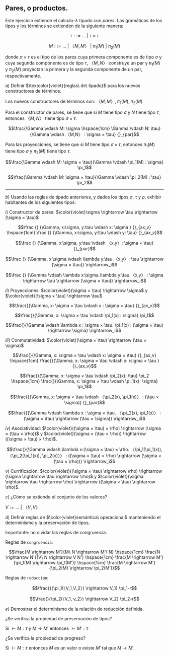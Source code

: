 Pares, o productos.
---

Este ejercicio extiende el cálculo-$\lambda$ tipado con $pares$. Las gramáticas de los tipos y los términos se extienden de la siguiente manera:

```math
\tau ::=\ ...\ |\ \tau × \tau
```
```math
M ::=\ ...\ |\ 〈M,M〉\ |\ \pi_1 (M)\ |\ \pi_2 (M)
```

donde $\sigma × \tau$ es el tipo de los pares cuya primera componente es de tipo $\sigma$ y cuya segunda componente es de tipo $\tau$, $〈M,N〉$ construye un par y $\pi_1(M)$ y $\pi_2(M)$ proyectan la primera y la segunda componente de un par, respectivamente.

$a)$ Definir $\textcolor{violet}{reglas\ de\ tipado}$ para los nuevos constructores de términos.

Los nuevos constructores de términos son: $〈M,M〉, \pi_1 (M), \pi_2 (M)$

Para el constructor de pares, se tiene que si $M$ tiene tipo $\sigma$ y $N$ tiene tipo $\tau$, entonces $〈M,N〉$ tiene tipo $\sigma × \tau$.

```math
\frac{\Gamma \vdash M: \sigma \hspace{1cm} \Gamma \vdash N: \tau}{\Gamma \vdash 〈M,N〉 : \sigma × \tau} {}_{par}
```

Para las proyecciones, se tiene que si $M$ tiene tipo $\sigma × \tau$, entonces $\pi_1(M)$ tiene tipo $\sigma$ y $\pi_2(M)$ tiene tipo $\tau$.

```math
\frac{\Gamma \vdash M: \sigma × \tau}{\Gamma \vdash \pi_1(M) : \sigma} \pi_1
```

```math
\frac{\Gamma \vdash M: \sigma × \tau}{\Gamma \vdash \pi_2(M) : \tau} \pi_2
```

---

$b)$ Usando las reglas de tipado anteriores, y dados los tipos $\sigma$, $\tau$ y $\rho$, exhibir habitantes de los siguientes tipos:

$i)$ Constructor de pares: $\color{violet}\sigma \rightarrow \tau \rightarrow (\sigma × \tau)$


```math
\frac
{}
{\Gamma, x:\sigma, y:\tau \vdash x:  \sigma } {}_{ax_v}
\hspace{1cm}
\frac 
{}
{\Gamma, x:\sigma, y:\tau \vdash y: \tau} {}_{ax_v}
```
```math
\frac
{}
{\Gamma, x:\sigma, y:\tau \vdash 〈x,y〉:  \sigma × \tau} {}_{par}
```
```math
\frac
{}
{\Gamma, x:\sigma \vdash \lambda y:\tau.〈x,y〉: \tau \rightarrow (\sigma × \tau)} \rightarrow_i
```
```math
\frac
{}
{\Gamma \vdash \lambda x:\sigma.\lambda y:\tau.〈x,y〉 : \sigma \rightarrow \tau \rightarrow (\sigma × \tau)} \rightarrow_i
``` 


$ii)$ Proyecciones: $\color{violet}(\sigma × \tau) \rightarrow \sigma$ y $\color{violet}(\sigma × \tau) \rightarrow \tau$

```math
\frac{}{\Gamma, x: \sigma × \tau \vdash x : \sigma × \tau} {}_{ax_v}
```
```math
\frac{}{\Gamma, x: \sigma × \tau \vdash \pi_1(x) : \sigma} \pi_1
```
```math
\frac{}{\Gamma \vdash \lambda x : \sigma × \tau. \pi_1(x) : (\sigma × \tau) \rightarrow \sigma} \rightarrow_i
```

$iii)$ Conmutatividad: $\color{violet}(\sigma × \tau) \rightarrow (\tau × \sigma)$

```math
\frac{}{\Gamma, x: \sigma × \tau \vdash  x: \sigma × \tau} {}_{ax_v}
\hspace{1cm}
\frac{}{\Gamma, x: \sigma × \tau \vdash  x: \sigma × \tau } {}_{ax_v}
```
```math
\frac{}{\Gamma, x: \sigma × \tau \vdash  \pi_2(x): \tau} \pi_2
\hspace{1cm}
\frac{}{\Gamma, x: \sigma × \tau \vdash  \pi_1(x): \sigma} \pi_1
```
```math
\frac{}{\Gamma, x: \sigma × \tau \vdash  〈\pi_2(x), \pi_1(x)〉 : (\tau × \sigma)} {}_{par}
```
```math
\frac{}{\Gamma \vdash \lambda x : \sigma × \tau. 〈\pi_2(x), \pi_1(x)〉 : (\sigma × \tau) \rightarrow (\tau × \sigma)} \rightarrow_i
```

$iv)$ Asociatividad: $\color{violet}((\sigma × \tau) × \rho) \rightarrow (\sigma × (\tau × \rho))$ y $\color{violet}(\sigma × (\tau × \rho)) \rightarrow ((\sigma × \tau) × \rho)$.

```math
\frac{}{\Gamma \vdash \lambda x:(\sigma × \tau) × \rho. 〈\pi_1(\pi_1(x)), 〈\pi_2(\pi_1(x)), \pi_2(x)〉〉 : ((\sigma × \tau) × \rho) \rightarrow (\sigma × (\tau × \rho))} \rightarrow_i
```

$v)$ Currificación: $\color{violet}((\sigma × \tau) \rightarrow \rho) \rightarrow (\sigma \rightarrow \tau \rightarrow \rho)$ y $\color{violet}(\sigma \rightarrow \tau \rightarrow \rho) \rightarrow ((\sigma × \tau) \rightarrow \rho)$.

$c)$ ¿Cómo se extiende el conjunto de los valores?

$V := ...\ |\ 〈V,V〉$

$d)$ Definir reglas de $\color{violet}semántica\ operacional$ manteniendo el determinismo y la preservación de tipos. 

Importante: no olvidar las reglas de congruencia.

Reglas de `congruencia`:

```math
\frac{M \rightarrow M'}{M\ N \rightarrow M'\ N} 
\hspace{1cm} 
\frac{N \rightarrow N'}{V\ N \rightarrow V N'}
\hspace{1cm}
\frac{M \rightarrow M'}{\pi_1(M) \rightarrow \pi_1(M')}
\hspace{1cm}
\frac{M \rightarrow M'}{\pi_2(M) \rightarrow \pi_2(M')}
```

Reglas de `reducción`:

```math
\frac{}{\pi_1(〈V_1,V_2〉) \rightarrow V_1} \pi_1-r
```
```math
\frac{}{\pi_2(〈V_1, v_2〉) \rightarrow V_2} \pi_2-r
```

$e)$ Demostrar el determinismo de la relación de reducción definida. 

¿Se verifica la propiedad de preservación de tipos? 

Si $\vdash M:\tau$ y $M \rightarrow M'$ entonces $\vdash M':\tau$

¿Se verifica la propiedad de progreso?

Si $\vdash M:\tau$ entonces $M$ es un valor o existe $M'$ tal que $M \rightarrow M'$.
